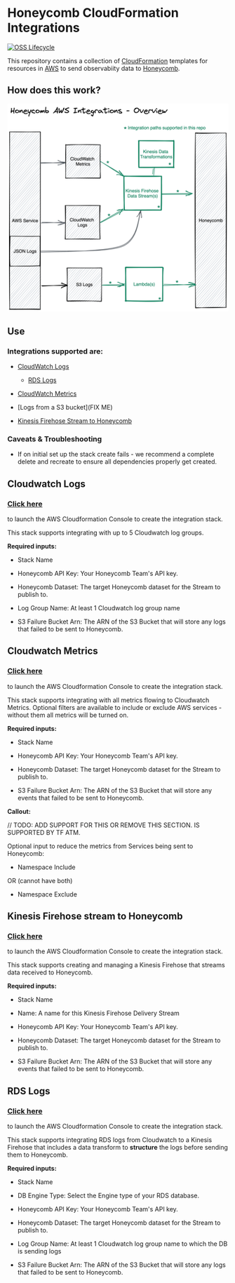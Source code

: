 # Honeycomb CloudFormation Integrations

[![OSS Lifecycle](https://img.shields.io/osslifecycle/honeycombio/cloudformation-integrations)](https://github.com/honeycombio/home/blob/main/honeycomb-oss-lifecycle-and-practices.md)

This repository contains a collection of [CloudFormation](https://docs.aws.amazon.com/AWSCloudFormation/latest/UserGuide/Welcome.html) templates for resources in [AWS](https://aws.amazon.com/) to send 
observabiity data to [Honeycomb](https://www.honeycomb.io/).

## How does this work?

![AWS Integrations architecture](docs/overview.png?raw=true)


## Use

### **Integrations supported are:**

* [CloudWatch Logs](README.md#cloudwatch-logs)

  * [RDS Logs](README.md#rds-logs)


* [CloudWatch Metrics](README.md#cloudwatch-metrics)


* [Logs from a S3 bucket](FIX ME)


* [Kinesis Firehose Stream to Honeycomb](README.md#kinesis-firehose-stream-to-honeycomb)

### Caveats & Troubleshooting

* If on initial set up the stack create fails - we recommend a complete delete and recreate to ensure all dependencies properly get created.


## Cloudwatch Logs

### [Click here](https://console.aws.amazon.com/cloudformation/home#/stacks/new?stackName=cloudwatch-logs&templateURL=https://honeycomb-builds.s3.amazonaws.com/cloudformation-templates/latest/cloudwatch-logs.yml) 
to launch the AWS Cloudformation Console to create the integration stack. 


This stack supports integrating with up to 5 Cloudwatch log groups.

**Required inputs:**

- Stack Name


- Honeycomb API Key: Your Honeycomb Team's API key.


- Honeycomb Dataset: The target Honeycomb dataset for the Stream to publish to.


- Log Group Name: At least 1 Cloudwatch log group name


- S3 Failure Bucket Arn: The ARN of the S3 Bucket that will store any logs that failed to be sent to Honeycomb.

## Cloudwatch Metrics

### [Click here](https://console.aws.amazon.com/cloudformation/home#/stacks/new?stackName=cloudwatch-metrics&templateURL=https://honeycomb-builds.s3.amazonaws.com/cloudformation-templates/latest/cloudwatch-metrics.yml) 
to launch the AWS Cloudformation Console to create the integration stack.


This stack supports integrating with all metrics flowing to Cloudwatch Metrics. Optional filters are available to include or exclude AWS services - without them all metrics will be turned on.

**Required inputs:**

- Stack Name


- Honeycomb API Key: Your Honeycomb Team's API key.


- Honeycomb Dataset: The target Honeycomb dataset for the Stream to publish to.


- S3 Failure Bucket Arn: The ARN of the S3 Bucket that will store any events that failed to be sent to Honeycomb.

**Callout:**

// TODO: ADD SUPPORT FOR THIS OR REMOVE THIS SECTION. IS SUPPORTED BY TF ATM.

Optional input to reduce the metrics from Services being sent to Honeycomb:

- Namespace Include

OR (cannot have both)

- Namespace Exclude

## Kinesis Firehose stream to Honeycomb

### [Click here](https://console.aws.amazon.com/cloudformation/home#/stacks/new?stackName=kinesis-firehose-stream&templateURL=https://honeycomb-builds.s3.amazonaws.com/cloudformation-templates/latest/kinesis-firehose.yml)
to launch the AWS Cloudformation Console to create the integration stack.


This stack supports creating and managing a Kinesis Firehose that streams data received to Honeycomb.

**Required inputs:**

- Stack Name


- Name: A name for this Kinesis Firehose Delivery Stream


- Honeycomb API Key: Your Honeycomb Team's API key.


- Honeycomb Dataset: The target Honeycomb dataset for the Stream to publish to.


- S3 Failure Bucket Arn: The ARN of the S3 Bucket that will store any events that failed to be sent to Honeycomb.


## RDS Logs

### [Click here](https://console.aws.amazon.com/cloudformation/home#/stacks/new?stackName=rds-logs&templateURL=https://honeycomb-builds.s3.amazonaws.com/cloudformation-templates/latest/rds-logs.yml)
to launch the AWS Cloudformation Console to create the integration stack.


This stack supports integrating RDS logs from Cloudwatch to a Kinesis Firehose that includes a data transform to **structure** the logs before sending them to Honeycomb.

**Required inputs:**

- Stack Name


- DB Engine Type: Select the Engine type of your RDS database.


- Honeycomb API Key: Your Honeycomb Team's API key.


- Honeycomb Dataset: The target Honeycomb dataset for the Stream to publish to.


- Log Group Name: At least 1 Cloudwatch log group name to which the DB is sending logs


- S3 Failure Bucket Arn: The ARN of the S3 Bucket that will store any logs that failed to be sent to Honeycomb.
